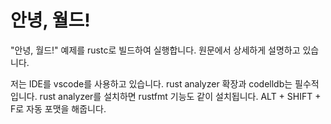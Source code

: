 # 안녕, 월드!

"안녕, 월드!" 예제를  rustc로 빌드하여 실행합니다. 원문에서 상세하게 설명하고 있습니다.&#x20;

저는 IDE를 vscode를 사용하고 있습니다. rust analyzer 확장과 codelldb는 필수적입니다. rust analyzer를 설치하면 rustfmt 기능도 같이 설치됩니다. ALT + SHIFT + F로 자동 포맷을 해줍니다.&#x20;

